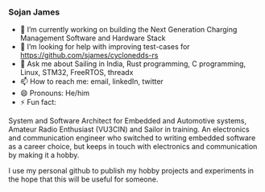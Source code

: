 ### Sojan James

- 🔭 I’m currently working on building the Next Generation Charging Management Software and Hardware Stack
- 🤔 I’m looking for help with improving test-cases for https://github.com/sjames/cyclonedds-rs
- 💬 Ask me about Sailing in India, Rust programming, C programming, Linux, STM32, FreeRTOS, threadx
- 📫 How to reach me: email, linkedIn, twitter
- 😄 Pronouns: He/him
- ⚡ Fun fact:

System and Software Architect for Embedded and Automotive systems, Amateur Radio Enthusiast (VU3CIN) and Sailor in training. An electronics and communication engineer who switched to writing embedded software as a career choice, but keeps in touch with electronics and communication by making it a hobby.

I use my personal github to publish my hobby projects and experiments in the hope that this will be useful for someone.

